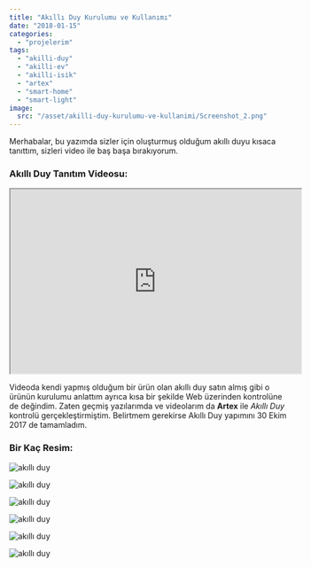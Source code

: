 ```yaml
---
title: "Akıllı Duy Kurulumu ve Kullanımı"
date: "2018-01-15"
categories: 
  - "projelerim"
tags: 
  - "akilli-duy"
  - "akilli-ev"
  - "akilli-isik"
  - "artex"
  - "smart-home"
  - "smart-light"
image:
  src: "/asset/akilli-duy-kurulumu-ve-kullanimi/Screenshot_2.png"
---
```


Merhabalar, bu yazımda sizler için oluşturmuş olduğum akıllı duyu kısaca tanıttım, sizleri video ile baş başa bırakıyorum.

### Akıllı Duy Tanıtım Videosu:

<iframe src="https://drive.google.com/file/d/1baHkhwA95EqyW-fjYilpXvXWBqMxvxA1/preview" width="525" height="333" allowfullscreen="allowfullscreen"></iframe>

Videoda kendi yapmış olduğum bir ürün olan akıllı duy satın almış gibi o ürünün kurulumu anlattım ayrıca kısa bir şekilde Web üzerinden kontrolüne de değindim. Zaten geçmiş yazılarımda ve videolarım da **Artex** ile _Akıllı Duy_ kontrolü gerçekleştirmiştim. Belirtmem gerekirse Akıllı Duy yapımını 30 Ekim 2017 de tamamladım.

### Bir Kaç Resim:

![akıllı duy](/asset/akilli-duy-kurulumu-ve-kullanimi/20171102_111438.jpg)

![akıllı duy](/asset/akilli-duy-kurulumu-ve-kullanimi/20171102_111432.jpg)

![akıllı duy](/asset/akilli-duy-kurulumu-ve-kullanimi/20171102_111427.jpg)

![akıllı duy](/asset/akilli-duy-kurulumu-ve-kullanimi/20171102_111355.jpg)

![akıllı duy](/asset/akilli-duy-kurulumu-ve-kullanimi/akilli-ev-asistanm-artex-ile-akilli-duy-kontrolu.png)

![akıllı duy](/asset/akilli-duy-kurulumu-ve-kullanimi/Screenshot_2.png)